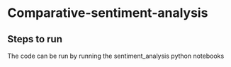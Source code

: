 # Comparative-sentiment-analysis


## Steps to run

The code can be run by running the sentiment_analysis python notebooks
